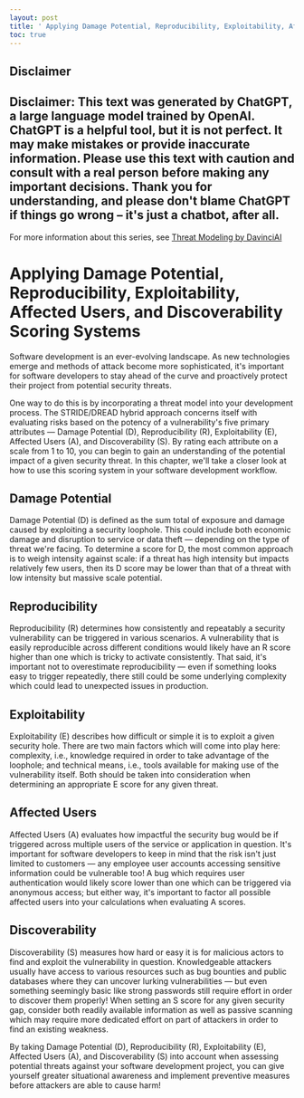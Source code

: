 ```yaml
---
layout: post
title: ' Applying Damage Potential, Reproducibility, Exploitability, Affected Users, and Discoverability Scoring Systems'
toc: true
---
```

## Disclaimer
 Disclaimer: This text was generated by **ChatGPT**, a large language model trained by OpenAI. ChatGPT is a helpful tool, but it is not perfect. It may make mistakes or provide inaccurate information. Please use this text with caution and consult with a real person before making any important decisions. Thank you for understanding, and please don't blame ChatGPT if things go wrong – it's just a chatbot, after all.
---
 For more information about this series, see [Threat Modeling by DavinciAI](./2022-12-10-threat-modeling-by-DavinciAI.md)



# Applying Damage Potential, Reproducibility, Exploitability, Affected Users, and Discoverability Scoring Systems

Software development is an ever-evolving landscape. As new technologies emerge and methods of attack become more sophisticated, it's important for software developers to stay ahead of the curve and proactively protect their project from potential security threats. 

One way to do this is by incorporating a threat model into your development process. The STRIDE/DREAD hybrid approach concerns itself with evaluating risks based on the potency of a vulnerability's five primary attributes — Damage Potential (D), Reproducibility (R), Exploitability (E), Affected Users (A), and Discoverability (S).  By rating each attribute on a scale from 1 to 10, you can begin to gain an understanding of the potential impact of a given security threat. In this chapter, we'll take a closer look at how to use this scoring system in your software development workflow. 

## Damage Potential
Damage Potential (D) is defined as the sum total of exposure and damage caused by exploiting a security loophole. This could include both economic damage and disruption to service or data theft — depending on the type of threat we're facing. To determine a score for D, the most common approach is to weigh intensity against scale: if a threat has high intensity but impacts relatively few users, then its D score may be lower than that of a threat with low intensity but massive scale potential. 

## Reproducibility
Reproducibility (R) determines how consistently and repeatably a security vulnerability can be triggered in various scenarios. A vulnerability that is easily reproducible across different conditions would likely have an R score higher than one which is tricky to activate consistently.  That said, it's important not to overestimate reproducibility — even if something looks easy to trigger repeatedly, there still could be some underlying complexity which could lead to unexpected issues in production. 

## Exploitability 
Exploitability (E) describes how difficult or simple it is to exploit a given security hole. There are two main factors which will come into play here: complexity, i.e., knowledge required in order to take advantage of the loophole; and technical means, i.e., tools available for making use of the vulnerability itself. Both should be taken into consideration when determining an appropriate E score for any given threat. 

## Affected Users 
Affected Users (A) evaluates how impactful the security bug would be if triggered across multiple users of the service or application in question. It's important for software developers to keep in mind that the risk isn't just limited to customers — any employee user accounts accessing sensitive information could be vulnerable too! A bug which requires user authentication would likely score lower than one which can be triggered via anonymous access; but either way, it's important to factor all possible affected users into your calculations when evaluating A scores. 

## Discoverability 
Discoverability (S) measures how hard or easy it is for malicious actors to find and exploit the vulnerability in question. Knowledgeable attackers usually have access to various resources such as bug bounties and public databases where they can uncover lurking vulnerabilities — but even something seemingly basic like strong passwords still require effort in order to discover them properly! When setting an S score for any given security gap, consider both readily available information as well as passive scanning which may require more dedicated effort on part of attackers in order to find an existing weakness.

 By taking Damage Potential (D), Reproducibility (R), Exploitability (E), Affected Users (A), and Discoverability (S) into account when assessing potential threats against your software development project, you can give yourself greater situational awareness and implement preventive measures before attackers are able to cause harm!